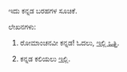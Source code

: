 ಇದು ಕನ್ನಡ ಬರಹಗಳ ಸೂಚಿಕೆ.

ಲೇಖನಗಳು:
1. ರೋಮಾಂಚನವೀ ಕನ್ನಡ! ಓದಲು, [ಇಲ್ಲಿ ಒತ್ತಿ](romaanchanavee_kannada/romaanchanavee_kannada.md).

2. ಕನ್ನಡ ಕಲಿಯಲು [ಇಲ್ಲಿ](kannada_kali/kannada_kali.md).